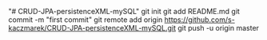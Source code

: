 "# CRUD-JPA-persistenceXML-mySQL"  git init git add README.md git commit -m "first commit" git remote add origin https://github.com/s-kaczmarek/CRUD-JPA-persistenceXML-mySQL.git git push -u origin master
